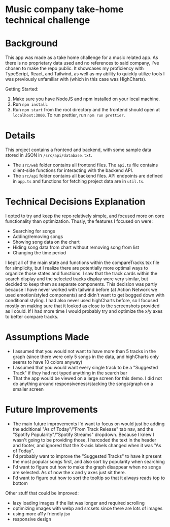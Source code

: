# Music company take-home technical challenge

# Background

This app was made as a take home challenge for a music related app. As there is no proprietary data used and no references to said company, I've chosen to make the repo public. It showcases my proficiency with TypeScript, React, and Tailwind, as well as my ability to quickly utilize tools I was previously unfamiliar with (which in this case was HighCharts).

Getting Started:

1. Make sure you have NodeJS and npm installed on your local machine.
2. Run `npm install`.
3. Run `npm start` from the root directory and the frontend should open at `localhost:3000`.
   To run prettier, run `npm run prettier`.

# Details

This project contains a frontend and backend, with some sample data stored in JSON in `/src/api/database.txt`.

-   The `src/web` folder contains all frontend files. The `api.ts` file contains
    client-side functions for interacting with the backend API.
-   The `src/api` folder contains all backend files. API endpoints are defined in `app.ts` and functions for fetching project data are in `util.ts`.

# Technical Decisions Explanation

I opted to try and keep the repo relatively simple, and focused more on core functionality than optimization.
Thusly, the features I focused on were:

-   Searching for songs
-   Adding/removing songs
-   Showing song data on the chart
-   Hiding song data from chart without removing song from list
-   Changing the time period

I kept all of the main state and functions within the compareTracks.tsx file for simplicity, but I realize there are potentially more optimal ways to organize those states and functions.
I saw that the track cards within the search display and the selected tracks display were very similar, but decided to keep them as separate components. This decision was partly because I have never worked with tailwind before (at Action Network we used emotion/styled components) and didn't want to get bogged down with conditional styling.
I had also never used highCharts before, so I focused mostly on making sure that it looked as close to the screenshots provided as I could. If I had more time I would probably try and optimize the x/y axes to better compare tracks.

# Assumptions Made

-   I assumed that you would not want to have more than 5 tracks in the graph (since there were only 5 songs in the data, and highCharts only seems to have 10 colors anyway)
-   I assumed that you would want every single track to be a "Suggested Track" if they had not typed anything in the search bar
-   That the app would be viewed on a large screen for this demo. I did not do anything around responsiveness/stacking the songs/graph on a smaller screen

# Future Improvements

-   The main future improvements I'd want to focus on would just be adding the additional "As of Today"/"From Track Release" tab nav, and the "Spotify Popularity"/"Spotify Streams" dropdown. Because I knew I wasn't going to be providing those, I harcoded the text in the header and footer, and ignored that the X-axis labels changed when it was "As of Today".
-   I'd probably want to improve the "Suggested Tracks" to have it present the most popular songs first, and also sort by popularity when searching
-   I'd want to figure out how to make the graph disappear when no songs are selected. As of now the x and y axes just sit there.
-   I'd want to figure out how to sort the tooltip so that it always reads top to bottom

Other stuff that could be improved:

-   lazy loading images if the list was longer and required scrolling
-   optimizing images with webp and srcsets since there are lots of images
-   using more a11y friendly jsx
-   responsive design

